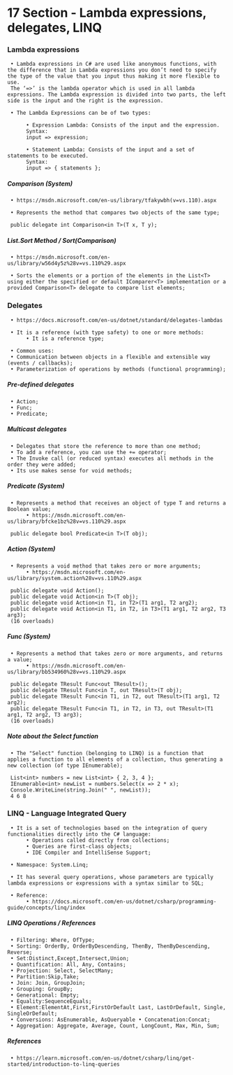 # 17 Section - Lambda expressions, delegates, LINQ

### Lambda expressions

     • Lambda expressions in C# are used like anonymous functions, with the difference that in Lambda expressions you don’t need to specify the type of the value that you input thus making it more flexible to use.
     The ‘=>’ is the lambda operator which is used in all lambda expressions. The Lambda expression is divided into two parts, the left side is the input and the right is the expression.

     • The Lambda Expressions can be of two types:

          • Expression Lambda: Consists of the input and the expression.
          Syntax:
          input => expression;

          • Statement Lambda: Consists of the input and a set of statements to be executed.
          Syntax:
          input => { statements };

##### Comparison<T> (System)

     • https://msdn.microsoft.com/en-us/library/tfakywbh(v=vs.110).aspx

     • Represents the method that compares two objects of the same type;

     public delegate int Comparison<in T>(T x, T y);

##### List<T>.Sort Method / Sort(Comparison<T>)

     • https://msdn.microsoft.com/en-us/library/w56d4y5z%28v=vs.110%29.aspx

     • Sorts the elements or a portion of the elements in the List<T> using either the specified or default IComparer<T> implementation or a provided Comparison<T> delegate to compare list elements;

### Delegates

     • https://docs.microsoft.com/en-us/dotnet/standard/delegates-lambdas

     • It is a reference (with type safety) to one or more methods:
          • It is a reference type;

     • Common uses:
     • Communication between objects in a flexible and extensible way (events / callbacks);
     • Parameterization of operations by methods (functional programming);

##### Pre-defined delegates

     • Action;
     • Func;
     • Predicate;

##### Multicast delegates

     • Delegates that store the reference to more than one method;
     • To add a reference, you can use the += operator;
     • The Invoke call (or reduced syntax) executes all methods in the order they were added;
     • Its use makes sense for void methods;

##### Predicate (System)

     • Represents a method that receives an object of type T and returns a Boolean value;
          • https://msdn.microsoft.com/en-us/library/bfcke1bz%28v=vs.110%29.aspx

     public delegate bool Predicate<in T>(T obj);

##### Action (System)

     • Represents a void method that takes zero or more arguments;
          • https://msdn.microsoft.com/en-us/library/system.action%28v=vs.110%29.aspx

     public delegate void Action();
     public delegate void Action<in T>(T obj);
     public delegate void Action<in T1, in T2>(T1 arg1, T2 arg2);
     public delegate void Action<in T1, in T2, in T3>(T1 arg1, T2 arg2, T3 arg3);
     (16 overloads)

##### Func (System)

     • Represents a method that takes zero or more arguments, and returns a value;
          • https://msdn.microsoft.com/en-us/library/bb534960%28v=vs.110%29.aspx

     public delegate TResult Func<out TResult>();
     public delegate TResult Func<in T, out TResult>(T obj);
     public delegate TResult Func<in T1, in T2, out TResult>(T1 arg1, T2 arg2);
     public delegate TResult Func<in T1, in T2, in T3, out TResult>(T1 arg1, T2 arg2, T3 arg3);
     (16 overloads)

##### Note about the Select function

     • The "Select" function (belonging to LINQ) is a function that applies a function to all elements of a collection, thus generating a new collection (of type IEnumerable);

     List<int> numbers = new List<int> { 2, 3, 4 };
     IEnumerable<int> newList = numbers.Select(x => 2 * x);
     Console.WriteLine(string.Join(" ", newList));
     4 6 8

### LINQ - Language Integrated Query

     • It is a set of technologies based on the integration of query functionalities directly into the C# language:
          • Operations called directly from collections;
          • Queries are first-class objects;
          • IDE Compiler and IntelliSense Support;

     • Namespace: System.Linq;

     • It has several query operations, whose parameters are typically lambda expressions or expressions with a syntax similar to SQL;

     • Reference:
          • https://docs.microsoft.com/en-us/dotnet/csharp/programming-guide/concepts/linq/index

##### LINQ Operations / References

     • Filtering: Where, OfType;
     • Sorting: OrderBy, OrderByDescending, ThenBy, ThenByDescending, Reverse;
     • Set:Distinct,Except,Intersect,Union;
     • Quantification: All, Any, Contains;
     • Projection: Select, SelectMany;
     • Partition:Skip,Take;
     • Join: Join, GroupJoin;
     • Grouping: GroupBy;
     • Generational: Empty;
     • Equality:SequenceEquals;
     • Element:ElementAt,First,FirstOrDefault Last, LastOrDefault, Single, SingleOrDefault;
     • Conversions: AsEnumerable, AsQueryable • Concatenation:Concat;
     • Aggregation: Aggregate, Average, Count, LongCount, Max, Min, Sum;

##### References

     • https://learn.microsoft.com/en-us/dotnet/csharp/linq/get-started/introduction-to-linq-queries
